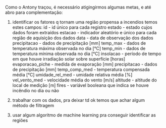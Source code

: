 Como o Antony traçou, é necessário atigingirmos algumas metas, e até abro para complementação:
1. identificar os fatores q tornam uma região propensa a incendios
  temos estes campos:
  id - id único para cada registro
  estado - estado cujos dados foram extraídos
  estacao - indicador aleatório e único para cada região de aquisição dos dados
  data - data de observação dos dados
  precipitacao - dados de precipitação [mm]
  temp_max - dados de temperatura máxima observada no dia [°C]
  temp_min - dados de temperatura mínima observada no dia [°C]
  insolacao - período de tempo em que houve irradiação solar sobre superfície [horas]
  evaporacao_piche - medida de evaporação [mm]
  precipitacao - dados de precipitação [mm]
  temp_comp_med - temperatura compensada média [°C]
  umidade_rel_med - umidade relativa média [%]
  vel_vento_med - velocidade média do vento [m/s]
  altitude - altitude do local de medição [m]
  fires - variável booleana que indica se houve incêndio no dia ou não


2. trabalhar com os dados, pra deixar td ok
  temos que achar algum método de filtragem
3. usar algum algoritmo de machine learning pra conseguir identificar as regiões
